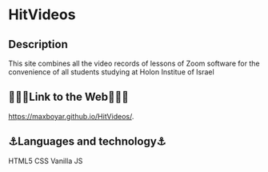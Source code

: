# HitVideos

## Description
This site combines all the video records of lessons of Zoom software for the convenience of all students studying at Holon Institue of Israel

## 🎈🎈🎈Link to the Web🎈🎈🎈
https://maxboyar.github.io/HitVideos/.

## ⚓Languages and technology⚓
HTML5
CSS
Vanilla JS
